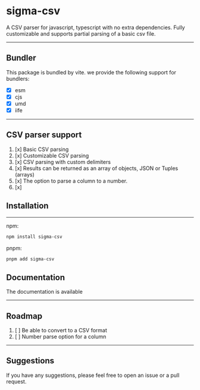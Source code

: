 # sigma-csv
A CSV parser for javascript, typescript with no extra dependencies.
Fully customizable and supports partial parsing of a basic csv file.

---
## Bundler
This package is bundled by vite. we provide the following support for bundlers:
- [x] esm
- [x] cjs
- [x] umd
- [x] iife

--- 
## CSV parser support
1. [x] Basic CSV parsing
2. [x] Customizable CSV parsing
3. [x] CSV parsing with custom delimiters
4. [x] Results can be returned as an array of objects, JSON or Tuples (arrays)
5. [x] The option to parse a column to a number.
6. [x] 

## Installation

---

npm: 
```bash
npm install sigma-csv
```

pnpm:
```bash
pnpm add sigma-csv
```

## Documentation
The documentation is available

---
## Roadmap
1. [ ] Be able to convert to a CSV format
2. [ ] Number parse option for a column

---
## Suggestions
If you have any suggestions, please feel free to open an issue or a pull request.